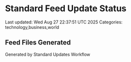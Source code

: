 # Standard Feed Update Status
Last updated: Wed Aug 27 22:37:51 UTC 2025
Categories: technology,business,world

## Feed Files Generated

Generated by Standard Updates Workflow
